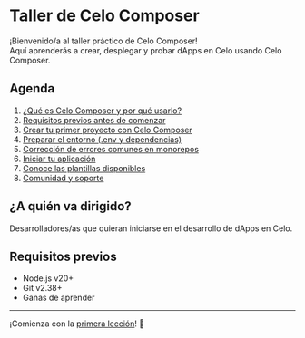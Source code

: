# Taller de Celo Composer

¡Bienvenido/a al taller práctico de Celo Composer!  
Aquí aprenderás a crear, desplegar y probar dApps en Celo usando Celo Composer.

## Agenda

1. [¿Qué es Celo Composer y por qué usarlo?](lessons/01-introduccion.md)
2. [Requisitos previos antes de comenzar](lessons/02-instalacion.md)
3. [Crear tu primer proyecto con Celo Composer](lessons/03-tu-primer-proyecto.md)
4. [Preparar el entorno (.env y dependencias)](lessons/04-preparar-el-entorno.md)
5. [Corrección de errores comunes en monorepos](lessons/05-corrección-de-errores-comunes.md)
6. [Iniciar tu aplicación](lessons/06-iniciar-tu-aplicacion.md)
7. [Conoce las plantillas disponibles](lessons/07-conoce-las-plantillas.md)
8. [Comunidad y soporte](lessons/08-comunidad-y-soporte.md)

## ¿A quién va dirigido?
Desarrolladores/as que quieran iniciarse en el desarrollo de dApps en Celo.

## Requisitos previos
- Node.js v20+
- Git v2.38+
- Ganas de aprender

---

¡Comienza con la [primera lección](lessons/01-introduccion.md)! 🚀

<!-- Trigger update for GitHub sync -->
